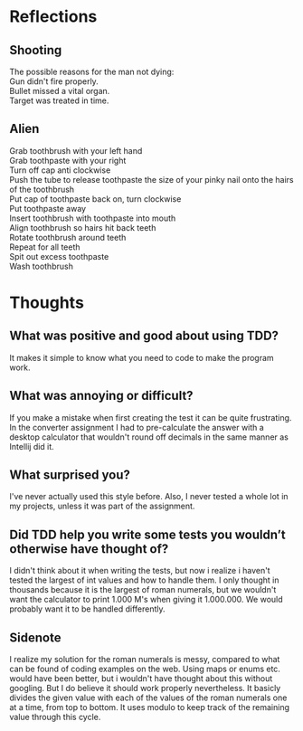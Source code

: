 # Reflections

## Shooting
The possible reasons for the man not dying:  
Gun didn't fire properly.  
Bullet missed a vital organ.  
Target was treated in time.  

## Alien
Grab toothbrush with your left hand  
Grab toothpaste with your right  
Turn off cap anti clockwise  
Push the tube to release toothpaste the size of your pinky nail onto the hairs of the toothbrush  
Put cap of toothpaste back on, turn clockwise  
Put toothpaste away  
Insert toothbrush with toothpaste into mouth  
Align toothbrush so hairs hit back teeth  
Rotate toothbrush around teeth  
Repeat for all teeth  
Spit out excess toothpaste  
Wash toothbrush  

# Thoughts

## What was positive and good about using TDD?
It makes it simple to know what you need to code to make the program work.

## What was annoying or difficult?
If you make a mistake when first creating the test it can be quite frustrating. In the converter assignment I had
to pre-calculate the answer with a desktop calculator that wouldn't round off decimals in the same manner as 
Intellij did it.

## What surprised you?
I've never actually used this style before. Also, I never tested a whole lot in my projects, unless it was part of
the assignment.

## Did TDD help you write some tests you wouldn’t otherwise have thought of?
I didn't think about it when writing the tests, but now i realize i haven't tested the largest of int values and
how to handle them. I only thought in thousands because it is the largest of roman numerals, but we 
wouldn't want the calculator to print 1.000 M's when giving it 1.000.000. We would probably want it to be handled
differently.

## Sidenote
I realize my solution for the roman numerals is messy, compared to what can be found of coding examples on the web.
Using maps or enums etc. would have been better, but i wouldn't have thought about this without googling.
But I do believe it should work properly nevertheless. It basicly divides the given value with each of the values
of the roman numerals one at a time, from top to bottom. It uses modulo to keep track of the remaining value through this cycle.
